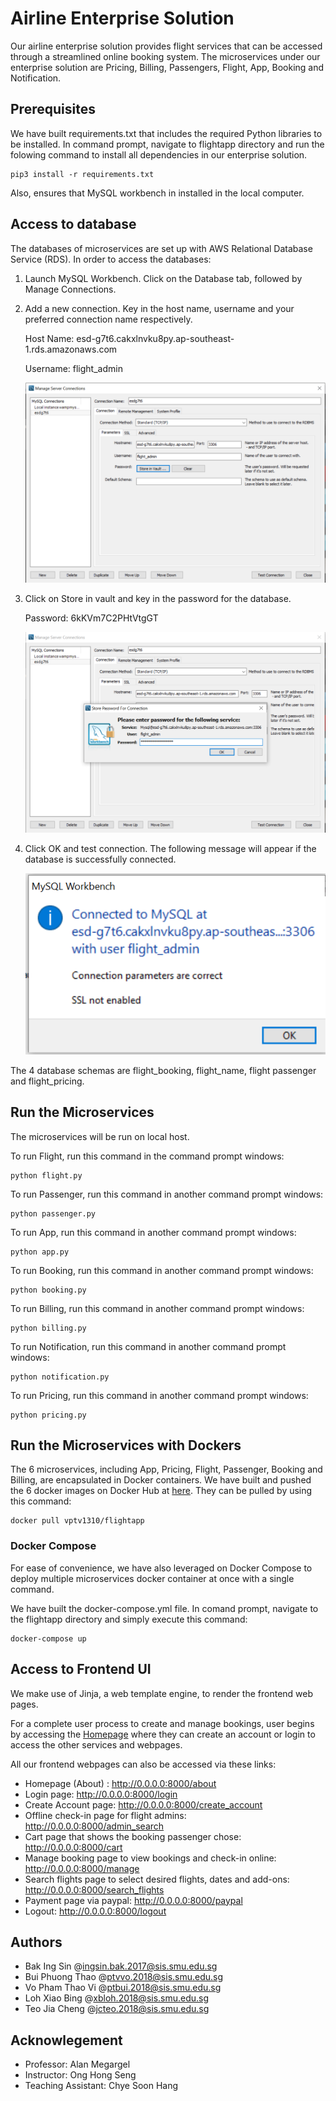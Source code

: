 # Airline Enterprise Solution

Our airline enterprise solution provides flight services that can be accessed through a streamlined online booking system. The microservices under our enterprise solution are Pricing, Billing, Passengers, Flight, App, Booking and Notification.

## Prerequisites
We have built requirements.txt that includes the required Python libraries to be installed. In command prompt, navigate to flightapp directory and run the folowing command to install all dependencies in our enterprise solution.

```
pip3 install -r requirements.txt
```

Also, ensures that MySQL workbench in installed in the local computer.

## Access to database
The databases of microservices are set up with AWS Relational Database Service (RDS). In order to access the databases: 
1. Launch MySQL Workbench. Click on the Database tab, followed by Manage Connections.
2. Add a new connection. Key in the host name, username and your preferred connection name respectively.

    Host Name: esd-g7t6.cakxlnvku8py.ap-southeast-1.rds.amazonaws.com

	Username: flight_admin

	![image info](./pictures/MySQLWorkbench1.png)

3. Click on Store in vault and key in the password for the database. 

   Password: 6kKVm7C2PHtVtgGT

	![image info](./pictures/MySQLWorkbench2.png)

4. Click OK and test connection. The following message will appear if the database is successfully connected. 


	![image info](./pictures/MySQLWorkbench3.png)

The 4 database schemas are flight_booking, flight_name, flight passenger and flight_pricing. 

## Run the Microservices

The microservices will be run on local host. 

To run Flight, run this command in the command prompt windows:
```
python flight.py
```

To run Passenger, run this command in another command prompt windows:
```
python passenger.py
```

To run App, run this command in another command prompt windows:
```
python app.py
```

To run Booking, run this command in another command prompt windows:
```
python booking.py
```

To run Billing, run this command in another command prompt windows:
```
python billing.py
```

To run Notification, run this command in another command prompt windows:
```
python notification.py
```

To run Pricing, run this command in another command prompt windows:
```
python pricing.py
```
## Run the Microservices with Dockers
The 6 microservices, including App, Pricing, Flight, Passenger, Booking and Billing, are encapsulated in Docker containers. We have built and pushed the 6 docker images on Docker Hub at [here](https://hub.docker.com/r/vptv1310/flightapp). They can be pulled by using this command: 
```
docker pull vptv1310/flightapp
```

### Docker Compose
For ease of convenience, we have also leveraged on Docker Compose to deploy multiple microservices docker container at once with a single command.

We have built the docker-compose.yml file. In comand prompt, navigate to the flightapp directory and simply execute this command:

```
docker-compose up
```

## Access to Frontend UI
We make use of Jinja, a web template engine, to render the frontend web pages. 

For a complete user process to create and manage bookings, user begins by accessing the [Homepage](http://0.0.0.0:8000/about) where they can create an account or login to access the other services and webpages.

All our frontend webpages can also be accessed via these links:
* Homepage (About) : http://0.0.0.0:8000/about
* Login page: http://0.0.0.0:8000/login
* Create Account page: http://0.0.0.0:8000/create_account
* Offline check-in page for flight admins: http://0.0.0.0:8000/admin_search
* Cart page that shows the booking passenger chose: http://0.0.0.0:8000/cart
* Manage booking page to view bookings and check-in online: http://0.0.0.0:8000/manage
* Search flights page to select desired flights, dates and add-ons: http://0.0.0.0:8000/search_flights
* Payment page via paypal: http://0.0.0.0:8000/paypal
* Logout: http://0.0.0.0:8000/logout

## Authors
* Bak Ing Sin @ingsin.bak.2017@sis.smu.edu.sg
* Bui Phuong Thao @ptvvo.2018@sis.smu.edu.sg
* Vo Pham Thao Vi @ptbui.2018@sis.smu.edu.sg  
* Loh Xiao Bing @xbloh.2018@sis.smu.edu.sg  
* Teo Jia Cheng @jcteo.2018@sis.smu.edu.sg

## Acknowlegement
* Professor: Alan Megargel
* Instructor: Ong Hong Seng
* Teaching Assistant: Chye Soon Hang 